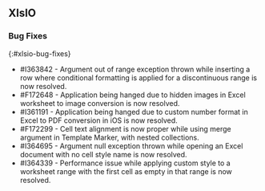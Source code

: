 ## XlsIO

### Bug Fixes
{:#xlsio-bug-fixes}

* \#I363842 - Argument out of range exception thrown while inserting a row where conditional formatting is applied for a discontinuous range is now resolved.
* \#F172648 - Application being hanged due to hidden images in Excel worksheet to image conversion is now resolved.
* \#I361191 - Application being hanged due to custom number format in Excel to PDF conversion in iOS is now resolved.
* \#F172299 - Cell text alignment is now proper while using merge argument in Template Marker, with nested collections.
* \#I364695 - Argument null exception thrown while opening an Excel document with no cell style name is now resolved.
* \#I364339 - Performance issue while applying custom style to a worksheet range with the first cell as empty in that range is now resolved.

